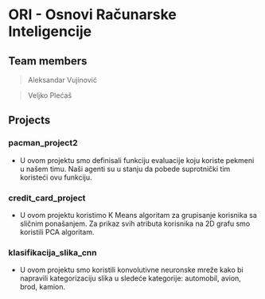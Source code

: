 # ORI - Osnovi Računarske Inteligencije

## Team members

> Aleksandar Vujinović

> Veljko Plećaš

## Projects

### pacman_project2

- U ovom projektu smo definisali funkciju evaluacije koju koriste pekmeni u našem timu. Naši agenti su u stanju da pobede suprotnički tim koristeći ovu funkciju.

### credit_card_project

- U ovom projektu koristimo K Means algoritam za grupisanje korisnika sa sličnim ponašanjem. Za prikaz svih atributa korisnika na 2D grafu smo koristili PCA algoritam.

### klasifikacija_slika_cnn

- U ovom projektu smo koristili konvolutivne neuronske mreže kako bi napravili kategorizaciju slika u sledeće kategorije: automobil, avion, brod, kamion.

